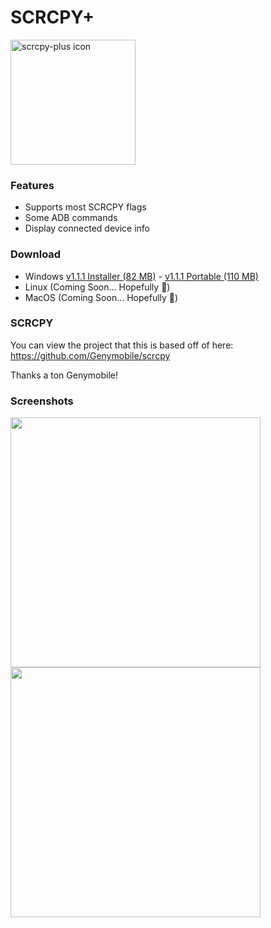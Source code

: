 # SCRCPY+

<img src="https://github.com/Frontesque/scrcpy-plus/raw/main/icons/SCRCPY%2B.png" alt="scrcpy-plus icon" width="200"/>

### Features
- Supports most SCRCPY flags
- Some ADB commands
- Display connected device info

### Download
- Windows [v1.1.1 Installer (82 MB)](https://github.com/Frontesque/scrcpy-plus/releases/download/1.1.1/scrcpy-plus-1.1.1-installer-win-x64.exe) - [v1.1.1 Portable (110 MB)](https://github.com/Frontesque/scrcpy-plus/releases/download/1.1.1/scrcpy-plus-1.1.1-portable-win-x64.zip)
- Linux (Coming Soon... Hopefully 🤞)
- MacOS (Coming Soon... Hopefully 🤞)

### SCRCPY
You can view the project that this is based off of here:
https://github.com/Genymobile/scrcpy

Thanks a ton Genymobile!

### Screenshots
<img src="https://api.celeste.photos/uploads/ee556ec1-7ac3-44ea-a1f0-541667d58879/Y3xPnNUO.png" height="400" />
<img src="https://api.celeste.photos/uploads/ee556ec1-7ac3-44ea-a1f0-541667d58879/GK7edqcK.png" height="400" />
